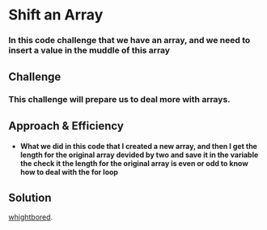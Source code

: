 # Shift an Array
### In this code challenge  that we have an array, and we need to insert a value in the muddle of this array

## Challenge
### This challenge will prepare us to deal more with arrays.

## Approach & Efficiency
* #### What we did in this code that I created a new array, and then I get the length for the original array devided by two and save it in the variable the check it the length for the original array is even or odd to know how to deal with the for loop

## Solution
[whightbored](../assets/arrayShift.jpeg).
